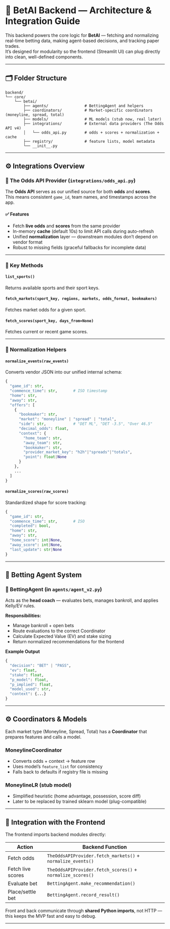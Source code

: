 # 🧭 BetAI Backend — Architecture & Integration Guide

This backend powers the core logic for **BetAI** — fetching and normalizing real-time betting data, making agent-based decisions, and tracking paper trades.  
It’s designed for modularity so the frontend (Streamlit UI) can plug directly into clean, well-defined components.

---

## 🗂️ Folder Structure

```
backend/
└── core/
    └── betai/
        ├── agents/                # BettingAgent and helpers
        ├── coordinators/          # Market-specific coordinators (moneyline, spread, total)
        ├── models/                # ML models (stub now, real later)
        ├── integrations/          # External data providers (The Odds API v4)
        │   └── odds_api.py        # odds + scores + normalization + cache
        ├── registry/              # feature lists, model metadata
        └── __init__.py
```

---

## ⚙️ Integrations Overview

### 🎯 The Odds API Provider (`integrations/odds_api.py`)

The **Odds API** serves as our unified source for both **odds** and **scores**.  
This means consistent `game_id`, team names, and timestamps across the app.

#### ✅ Features

- Fetch **live odds** and **scores** from the same provider  
- In-memory **cache** (default 10s) to limit API calls during auto-refresh  
- Unified **normalization** layer — downstream modules don’t depend on vendor format  
- Robust to missing fields (graceful fallbacks for incomplete data)

---

### 🧩 Key Methods

#### `list_sports()`
Returns available sports and their sport keys.

#### `fetch_markets(sport_key, regions, markets, odds_format, bookmakers)`
Fetches market odds for a given sport.

#### `fetch_scores(sport_key, days_from=None)`
Fetches current or recent game scores.

---

### 🧮 Normalization Helpers

#### `normalize_events(raw_events)`

Converts vendor JSON into our unified internal schema:

```python
{
  "game_id": str,
  "commence_time": str,       # ISO timestamp
  "home": str,
  "away": str,
  "offers": [
    {
      "bookmaker": str,
      "market": "moneyline" | "spread" | "total",
      "side": str,            # "DET ML", "DET -3.5", "Over 46.5"
      "decimal_odds": float,
      "context": {
        "home_team": str,
        "away_team": str,
        "bookmaker": str,
        "provider_market_key": "h2h"|"spreads"|"totals",
        "point": float|None
      }
    },
    ...
  ]
}
```

#### `normalize_scores(raw_scores)`

Standardized shape for score tracking:

```python
{
  "game_id": str,
  "commence_time": str,       # ISO
  "completed": bool,
  "home": str,
  "away": str,
  "home_score": int|None,
  "away_score": int|None,
  "last_update": str|None
}
```

---

## 🧠 Betting Agent System

### 🏈 BettingAgent (in `agents/agent_v2.py`)

Acts as the **head coach** — evaluates bets, manages bankroll, and applies Kelly/EV rules.

**Responsibilities:**
- Manage bankroll + open bets  
- Route evaluations to the correct Coordinator  
- Calculate Expected Value (EV) and stake sizing  
- Return normalized recommendations for the frontend

**Example Output**
```python
{
  "decision": "BET" | "PASS",
  "ev": float,
  "stake": float,
  "p_model": float,
  "p_implied": float,
  "model_used": str,
  "context": {...}
}
```

---

## ⚙️ Coordinators & Models

Each market type (Moneyline, Spread, Total) has a **Coordinator** that prepares features and calls a model.

### MoneylineCoordinator
- Converts odds + context → feature row  
- Uses model’s `feature_list` for consistency  
- Falls back to defaults if registry file is missing

### MoneylineLR (stub model)
- Simplified heuristic (home advantage, possession, score diff)  
- Later to be replaced by trained sklearn model (plug-compatible)

---

## 🧩 Integration with the Frontend

The frontend imports backend modules directly:

| Action | Backend Function |
|--------|------------------|
| Fetch odds | `TheOddsAPIProvider.fetch_markets()` + `normalize_events()` |
| Fetch live scores | `TheOddsAPIProvider.fetch_scores()` + `normalize_scores()` |
| Evaluate bet | `BettingAgent.make_recommendation()` |
| Place/settle bet | `BettingAgent.record_result()` |

Front and back communicate through **shared Python imports**, not HTTP — this keeps the MVP fast and easy to debug.

---